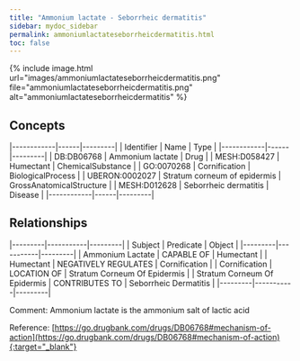 ```yaml
---
title: "Ammonium lactate - Seborrheic dermatitis"
sidebar: mydoc_sidebar
permalink: ammoniumlactateseborrheicdermatitis.html
toc: false 
---
```


{% include image.html url="images/ammoniumlactateseborrheicdermatitis.png" file="ammoniumlactateseborrheicdermatitis.png" alt="ammoniumlactateseborrheicdermatitis" %}

## Concepts

|------------|------|---------|
| Identifier | Name | Type    |
|------------|------|---------|
| DB:DB06768 | Ammonium lactate | Drug |
| MESH:D058427 | Humectant | ChemicalSubstance |
| GO:0070268 | Cornification | BiologicalProcess |
| UBERON:0002027 | Stratum corneum of epidermis | GrossAnatomicalStructure |
| MESH:D012628 | Seborrheic dermatitis | Disease |
|------------|------|---------|

## Relationships

|---------|-----------|---------|
| Subject | Predicate | Object  |
|---------|-----------|---------|
| Ammonium Lactate | CAPABLE OF | Humectant |
| Humectant | NEGATIVELY REGULATES | Cornification |
| Cornification | LOCATION OF | Stratum Corneum Of Epidermis |
| Stratum Corneum Of Epidermis | CONTRIBUTES TO | Seborrheic Dermatitis |
|---------|-----------|---------|

Comment: Ammonium lactate is the ammonium salt of lactic acid

Reference: [https://go.drugbank.com/drugs/DB06768#mechanism-of-action](https://go.drugbank.com/drugs/DB06768#mechanism-of-action){:target="_blank"}